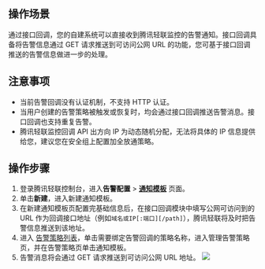 ﻿## 操作场景

通过接口回调，您的自建系统可以直接收到腾讯轻联监控的告警通知。接口回调具备将告警信息通过 GET 请求推送到可访问公网 URL 的功能，您可基于接口回调推送的告警信息做进一步的处理。

## 注意事项

- 当前告警回调没有认证机制，不支持 HTTP 认证。
- 当用户创建的告警策略被触发或恢复时，均会通过接口回调推送告警消息。接口回调也支持重复告警。
- 腾讯轻联监控回调 API 出方向 IP 为动态随机分配，无法将具体的 IP 信息提供给您，建议您在安全组上配置加全放通策略。

## 操作步骤

1. 登录腾讯轻联控制台，进入**告警配置** > [**通知模板**](https://ipaas.cloud.tencent.com/alarm) 页面。
2. 单击**新建**，进入新建通知模板。
3. 在新建通知模板页配置完基础信息后，在接口回调模块中填写公网可访问到的 URL 作为回调接口地址（例如`域名或IP[:端口][/path]`），腾讯轻联将及时把告警信息推送到该地址。
4. 进入 [告警策略列表](https://ipaas.cloud.tencent.com/alarm)，单击需要绑定告警回调的策略名称，进入管理告警策略页，并在告警策略页单击通知模板。
5. 告警消息将会通过 GET 请求推送到可访问公网 URL 地址。
   ![](https://qcloudimg.tencent-cloud.cn/raw/e3923ed1c42655beebb357262da09548.png)
